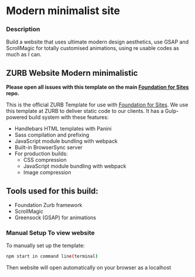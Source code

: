 # Modern minimalist site
 
### Description

Build a website that uses ultimate modern design aesthetics, use GSAP and ScrollMagic for totally customised animations, using re usable codes as much as I can.

## ZURB Website Modern minimalistic 

**Please open all issues with this template on the main [Foundation for Sites](https://github.com/zurb/foundation-sites/issues) repo.**

This is the official ZURB Template for use with [Foundation for Sites](http://foundation.zurb.com/sites). We use this template at ZURB to deliver static code to our clients. It has a Gulp-powered build system with these features:

- Handlebars HTML templates with Panini
- Sass compilation and prefixing
- JavaScript module bundling with webpack
- Built-in BrowserSync server
- For production builds:
  - CSS compression
  - JavaScript module bundling with webpack
  - Image compression
  
## Tools used for this build:

 - Foundation Zurb framework
 - ScrollMagic
 - Greensock (GSAP) for animations

### Manual Setup To view website

To manually set up the template:

```bash
npm start in command line(terminal)
```

Then website will open automatically on your browser as a localhost



